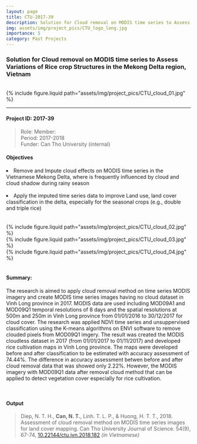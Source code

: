 ```yaml
---
layout: page
title: CTU-2017-39 
description: Solution for Cloud removal on MODIS time series to Assess Variations of Rice crop Structures in the Mekong Delta region, Vietnam; Funded by Can Tho University [2017-2018],
img: assets/img/project_pics/CTU_logo_long.jpg
importance: 5
category: Past Projects
---
```


<style>
/* Apply bigger font size for everything inside this page */
.page-content {
  font-size: 22px;       /* base font size */
  line-height: 1.8;      /* better readability */
}

.page-content h1,
.page-content h2,
.page-content h3 {
  font-size: 1.5em;      /* scale headings relative to body */
  /*font-weight: bold; */
}
</style>


### Solution for Cloud removal on MODIS time series to Assess Variations of Rice crop Structures in the Mekong Delta region, Vietnam

<br>

<div class="col-sm mt-3 mt-md-0">
    {% include figure.liquid path="assets/img/project_pics/CTU_cloud_01.jpg" %}
</div>

<hr>

#### Project ID: 2017-39

> Role: Member:  <br>
> Period: 2017-2018 <br>
> Funder: Can Tho University (internal)<br>


#### **Objectives** <br>

<li>Remove and Impute cloud effects on MODIS time series in the Vietnamese Mekong Delta, where is frequently influenced by cloud and cloud shadow during rainy season</li><br>

<li>Apply the imputed time series data to improve Land use, land cover classification in the delta, especially for the seasonal crops (e.g., double and triple rice)</li><br>

<br>

<div class="col-sm mt-3 mt-md-0">
    {% include figure.liquid path="assets/img/project_pics/CTU_cloud_02.jpg" %}
</div>

<div class="col-sm mt-3 mt-md-0">
    {% include figure.liquid path="assets/img/project_pics/CTU_cloud_03.jpg" %}
</div>

<div class="col-sm mt-3 mt-md-0">
    {% include figure.liquid path="assets/img/project_pics/CTU_cloud_04.jpg" %}
</div>


<br>


#### **Summary:** <br> 

<p>The research is aimed to apply cloud removal method on time series MODIS imagery and create MODIS time series images having no cloud dataset in Vinh Long province in 2017. MODIS data are used including MOD09A1 and MOD09Q1 temporal resolutions of 8 days and the spatial resolutions at 500m and 250m in ​​Vinh Long province from 01/01/2016 to 30/12/2017 for cloud cover. The research was applied NDVI time series and unsuppervised classification using the K-means algorithms on ENVI software to remove clouded pixels from MOD09Q1 imgery. The result was created the MODIS cloudless dataset in 2017 (from 01/01/2017 to 01/11/2017) and developed rice cultivation maps in Vinh Long province. The maps were developed before and after classification to be estimated with accuracy assessment of 74.44%. The difference in accuracy assessment betwen before and after cloud removal data that was showed only 2.22%. However, the MODIS imagery with MOD09Q1 data after removal cloud method that can be applied to detect vegetation cover especially for rice cultivation. </p>

<br>

#### **Output**

> <p> Diep, N. T. H., <b>Can, N. T.</b>, Linh. T. L. P., & Huong, H. T. T., 2018. Assessment of cloud removal method on MODIS time series images for land cover mapping. Can Tho University Journal of Science. 54(9), 67-74, <a href="https://doi.org/10.22144/ctu.jvn.2018.182">  10.22144/ctu.jvn.2018.182</a> <i>(in Vietnamese)</i></p> 


